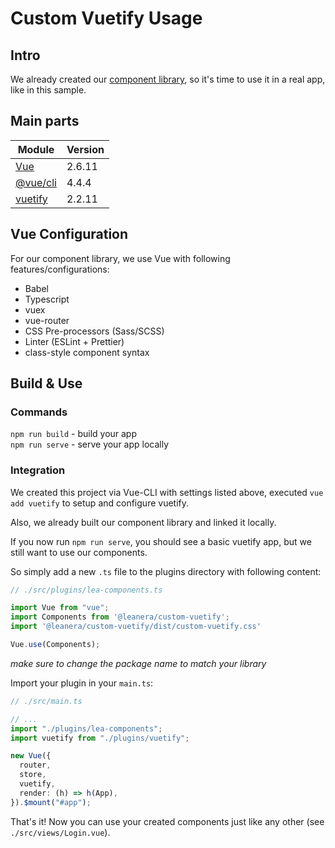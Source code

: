 # Custom Vuetify Usage

## Intro

We already created our [component library](https://github.com/leanera/custom-vuetify), so it's time to use it in a real app, like in this sample.

## Main parts

| Module                                                        | Version    |
| ---                                                           | ---        |
| [Vue](https://github.com/vuejs/vue)                           | 2.6.11     |
| [@vue/cli](https://github.com/vuejs/vue-cli)                  | 4.4.4      |
| [vuetify](https://github.com/vuetifyjs/vuetify)               | 2.2.11     |

## Vue Configuration

For our component library, we use Vue with following features/configurations:
* Babel
* Typescript
* vuex
* vue-router
* CSS Pre-processors (Sass/SCSS)
* Linter (ESLint + Prettier)
* class-style component syntax

## Build & Use

### Commands

`npm run build` - build your app  
`npm run serve` - serve your app locally  

### Integration

We created this project via Vue-CLI with settings listed above, executed `vue add vuetify` to setup and configure vuetify.

Also, we already built our component library and linked it locally.

If you now run `npm run serve`, you should see a basic vuetify app, but we still want to use our components.

So simply add a new `.ts` file to the plugins directory with following content:

```typescript
// ./src/plugins/lea-components.ts

import Vue from "vue";
import Components from '@leanera/custom-vuetify';
import '@leanera/custom-vuetify/dist/custom-vuetify.css'

Vue.use(Components);
```

*make sure to change the package name to match your library*

Import your plugin in your `main.ts`:

```typescript
// ./src/main.ts

// ...
import "./plugins/lea-components";
import vuetify from "./plugins/vuetify";

new Vue({
  router,
  store,
  vuetify,
  render: (h) => h(App),
}).$mount("#app");

```

That's it! Now you can use your created components just like any other (see `./src/views/Login.vue`).
